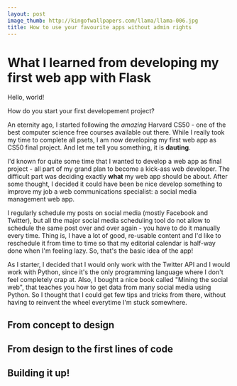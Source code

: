 ```yaml
---
layout: post
image_thumb: http://kingofwallpapers.com/llama/llama-006.jpg
title: How to use your favourite apps without admin rights
---
```


# What I learned from developing my first web app with Flask

Hello, world!

How do you start your first developement project?

An eternity ago, I started following the *amazing* Harvard CS50 - one of the best computer science free courses available out there. While I really took my time to complete all psets, I am now developing my first web app as CS50 final project. And let me tell you something, it is **dauting**.

I'd known for quite some time that I wanted to develop a web app as final project - all part of my grand plan to become a kick-ass web developer. The difficult part was deciding exactly **what** my web app should be about. After some thought, I decided it could have been be nice develop something to improve my job a web communications specialist: a social media management web app.

I regularly schedule my posts on social media (mostly Facebook and Twitter), but all the major social media scheduling tool do not allow to schedule the same post over and over again - you have to do it manually every time. Thing is, I have a lot of good, re-usable content and I'd like to reschedule it from time to time so that my editorial calendar is half-way done when I'm feeling lazy. So, that's the basic idea of the app!

As I starter, I decided that I would only work with the Twitter API and I would work with Python, since it's the only programming language where I don't feel completely crap at. Also, I bought a nice book called "Mining the social web", that teaches you how to get data from many social media using Python. So I thought that I could get few tips and tricks from there, without having to reinvent the wheel everytime I'm stuck somewhere.

## From concept to design


## From design to the first lines of code



## Building it up!



